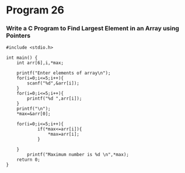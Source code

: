 # Program 26
### Write a C Program to Find Largest Element in an Array using Pointers
```
#include <stdio.h>

int main() {
    int arr[6],i,*max;
    
    printf("Enter elements of array\n");
    for(i=0;i<=5;i++){
        scanf("%d",&arr[i]);
    }
    for(i=0;i<=5;i++){
        printf("%d ",arr[i]);
    }
    printf("\n");
    *max=&arr[0];
    
    for(i=0;i<=5;i++){
            if(*max<=arr[i]){
                *max=arr[i];
            }
            
    }
        printf("Maximum number is %d \n",*max);
    return 0;
}
```
